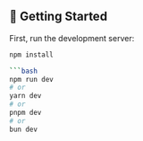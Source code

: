 ## 🚀 Getting Started

First, run the development server:

```bash
npm install

```bash
npm run dev
# or
yarn dev
# or
pnpm dev
# or
bun dev
```
